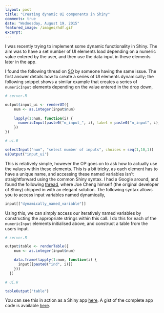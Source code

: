 ```yaml
---
layout: post
title: "Creating dynamic UI components in Shiny"
comments: true
date: "Wednesday, August 19, 2015"
featured_image: /images/hdf.gif
excerpt: 
---
```


I was recently trying to implement some dynamic functionality in Shiny. The aim was to have a set number of UI elements load depending on a numeric value entered by the user, and then use the data input in these elements later in the app. 

I found the following thread on [SO](http://stackoverflow.com/questions/19130455/create-dynamic-number-of-input-elements-with-r-shiny/32089489#32089489) by someone having the same issue. The first answer details how to create a series of UI elements dynamically; the following snippet shows a similar example that creates a series of `numericInput` elements depending on the value entered in the drop down,

```r
# server.R

output$input_ui <- renderUI({
    num <- as.integer(input$num)
    
    lapply(1:num, function(i) {
      numericInput(paste0("n_input_", i), label = paste0("n_input", i), value = 0)
    })
})

# ui.R

selectInput("num", "select number of inputs", choices = seq(1,10,1))
uiOutput("input_ui")
```

This is relatively simple, however the OP goes on to ask how to actually use the values within these elements. This is a bit tricky, as each element has to have a unique name, and accessing these named variables isn't straightforward using the common Shiny syntax. I had a Google around, and found the following [ thread](https://groups.google.com/forum/#!topic/shiny-discuss/YAboU6gxrEw), where Joe Cheng himself (the original developer of Shiny) chipped in with an elegant solution. The following syntax allows you to access input variables named dynamically,

```r
input[["dynamically_named_variable"]]
```

Using this, we can simply access our iteratively named variables by constructing the appropriate strings within this call. I do this for each of the `numericInput` elements initialised above, and construct a table from the users input.

```r
# server.R

output$table <- renderTable({
    num <- as.integer(input$num)

    data.frame(lapply(1:num, function(i) {
      input[[paste0("ind", i)]]
    }))
  })

# ui.R

tableOutput("table")
```

You can see this in action as a Shiny app [here](https://polyphant.shinyapps.io/dynamic_ui). A gist of the complete app code is available [here](https://gist.github.com/polyphant1/b7ecdf8b0aa82c20fa46).
